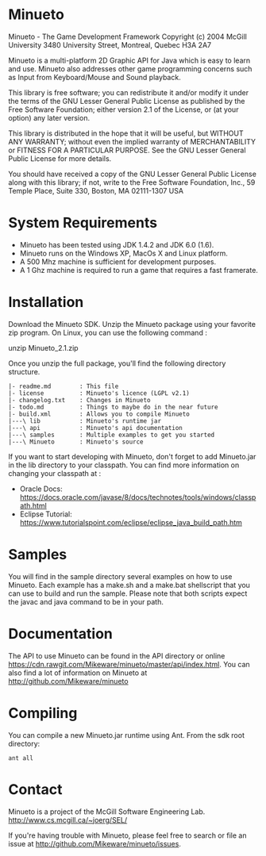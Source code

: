 Minueto
=======
Minueto - The Game Development Framework 
Copyright (c) 2004 McGill University
3480 University Street, Montreal, Quebec H3A 2A7
 
Minueto is a multi-platform 2D Graphic API for Java which is easy to learn and use. 
Minueto also addresses other game programming concerns such as Input from 
Keyboard/Mouse and Sound playback.
 
This library is free software; you can redistribute it and/or
modify it under the terms of the GNU Lesser General Public
License as published by the Free Software Foundation; either
version 2.1 of the License, or (at your option) any later version.
  
This library is distributed in the hope that it will be useful,
but WITHOUT ANY WARRANTY; without even the implied warranty of
MERCHANTABILITY or FITNESS FOR A PARTICULAR PURPOSE.  See the GNU
Lesser General Public License for more details.
  
You should have received a copy of the GNU Lesser General Public
License along with this library; if not, write to the Free Software
Foundation, Inc., 59 Temple Place, Suite 330, Boston, MA  02111-1307  USA
 
System Requirements
===================
 
 * Minueto has been tested using JDK 1.4.2 and JDK 6.0 (1.6). 
 * Minueto runs on the Windows XP, MacOs X and Linux platform.
 * A 500 Mhz machine is sufficient for development purposes.
 * A 1 Ghz machine is required to run a game that requires a fast framerate.

Installation
============

Download the Minueto SDK. Unzip the Minueto package using your favorite
zip program. On Linux, you can use the following command :

unzip Minueto_2.1.zip
 
Once you unzip the full package, you'll find the following directory 
structure.

    |- readme.md        : This file
    |- license          : Minueto's licence (LGPL v2.1)
    |- changelog.txt    : Changes in Minueto
    |- todo.md          : Things to maybe do in the near future
    |- build.xml        : Allows you to compile Minueto
    |---\ lib           : Minueto's runtime jar
    |---\ api           : Minueto's api documentation
    |---\ samples       : Multiple examples to get you started
    |---\ Minueto       : Minueto's source
 
If you want to start developing with Minueto, don't forget to add 
Minueto.jar in the lib directory to your classpath. You can find more 
information on changing your classpath at :
 
- Oracle Docs: https://docs.oracle.com/javase/8/docs/technotes/tools/windows/classpath.html
- Eclipse Tutorial: https://www.tutorialspoint.com/eclipse/eclipse_java_build_path.htm
 
Samples
=======
 
You will find in the sample directory several examples on how to use
Minueto. Each example has a make.sh and a make.bat shellscript that
you can use to build and run the sample. Please note that both scripts
expect the javac and java command to be in your path.
 
Documentation
=============
 
The API to use Minueto can be found in the API directory or online <https://cdn.rawgit.com/Mikeware/minueto/master/api/index.html>. You can also find a 
lot of information on Minueto at <http://github.com/Mikeware/minueto>

Compiling
=========

You can compile a new Minueto.jar runtime using Ant. From the sdk root 
directory:

    ant all

Contact
=======
 
Minueto is a project of the McGill  Software Engineering Lab. 
<http://www.cs.mcgill.ca/~joerg/SEL/>

If you're having trouble with Minueto, please feel free to search or file an issue at
<http://github.com/Mikeware/minueto/issues>.
 
